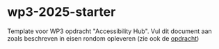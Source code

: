 # wp3-2025-starter
Template voor WP3 opdracht "Accessibility Hub". Vul dit document aan zoals beschreven in eisen rondom opleveren (zie ook de [opdracht](CASUS.md)) 
